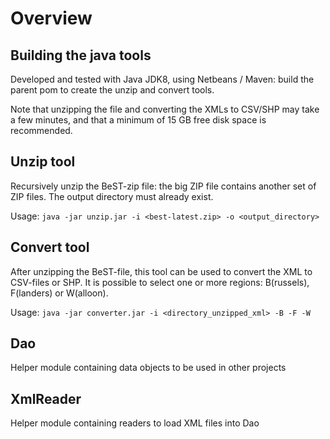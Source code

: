 # Overview

## Building the java tools

Developed and tested with Java JDK8, using Netbeans / Maven: build the parent pom to create the unzip and convert tools.

Note that unzipping the file and converting the XMLs to CSV/SHP may take a few minutes, and that a minimum of 15 GB free disk space is recommended.


## Unzip tool

Recursively unzip the BeST-zip file: the big ZIP file contains another set of ZIP files. The output directory must already exist.


Usage:
`java -jar unzip.jar -i <best-latest.zip> -o <output_directory>`

## Convert tool

After unzipping the BeST-file, this tool can be used to convert the XML to CSV-files or SHP.
It is possible to select one or more regions: B(russels), F(landers) or W(alloon).

Usage:
`java -jar converter.jar -i <directory_unzipped_xml> -B -F -W`


## Dao

Helper module containing data objects to be used in other projects

## XmlReader

Helper module containing readers to load XML files into Dao
